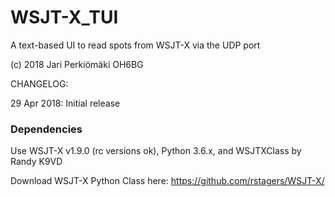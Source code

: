 # WSJT-X_TUI
A text-based UI to read spots from WSJT-X via the UDP port

(c) 2018 Jari Perkiömäki OH6BG

CHANGELOG:

29 Apr 2018: Initial release

### Dependencies

Use WSJT-X v1.9.0 (rc versions ok), Python 3.6.x, and WSJTXClass by Randy K9VD

Download WSJT-X Python Class here: https://github.com/rstagers/WSJT-X/
